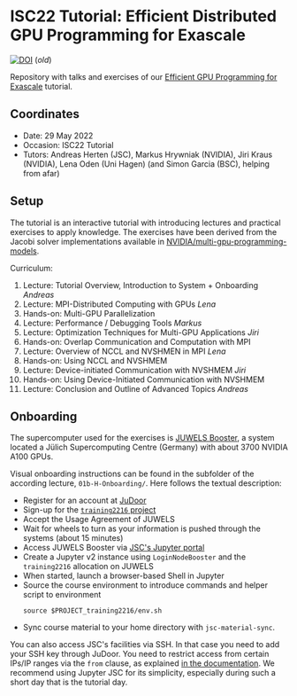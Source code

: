 # ISC22 Tutorial: Efficient Distributed GPU Programming for Exascale

[![DOI](https://zenodo.org/badge/DOI/10.5281/zenodo.5745505.svg)](https://doi.org/10.5281/zenodo.5745505) (*old*)

Repository with talks and exercises of our [Efficient GPU Programming for Exascale](https://app.swapcard.com/widget/event/isc-high-performance-2022/planning/UGxhbm5pbmdfODYxMTQ2) tutorial.

## Coordinates

* Date: 29 May 2022
* Occasion: ISC22 Tutorial
* Tutors: Andreas Herten (JSC), Markus Hrywniak (NVIDIA), Jiri Kraus (NVIDIA), Lena Oden (Uni Hagen) (and Simon Garcia (BSC), helping from afar)

## Setup

The tutorial is an interactive tutorial with introducing lectures and practical exercises to apply knowledge. The exercises have been derived from the Jacobi solver implementations available in [NVIDIA/multi-gpu-programming-models](https://github.com/NVIDIA/multi-gpu-programming-models).

Curriculum:

1. Lecture: Tutorial Overview, Introduction to System + Onboarding *Andreas*
2. Lecture: MPI-Distributed Computing with GPUs *Lena*
3. Hands-on: Multi-GPU Parallelization
4. Lecture: Performance / Debugging Tools *Markus*
5. Lecture: Optimization Techniques for Multi-GPU Applications *Jiri*
6. Hands-on: Overlap Communication and Computation with MPI
7. Lecture: Overview of NCCL and NVSHMEN in MPI *Lena*
8. Hands-on: Using NCCL and NVSHMEM
9. Lecture: Device-initiated Communication with NVSHMEM *Jiri*
10. Hands-on: Using Device-Initiated Communication with NVSHMEM
11. Lecture: Conclusion and Outline of Advanced Topics *Andreas*

## Onboarding

The supercomputer used for the exercises is [JUWELS Booster](https://apps.fz-juelich.de/jsc/hps/juwels/booster-overview.html), a system located a Jülich Supercomputing Centre (Germany) with about 3700 NVIDIA A100 GPUs.

Visual onboarding instructions can be found in the subfolder of the according lecture, `01b-H-Onboarding/`. Here follows the textual description:

* Register for an account at [JuDoor](https://judoor.fz-juelich.de/login)
* Sign-up for the [`training2216` project](https://judoor.fz-juelich.de/projects/join/training2216)
* Accept the Usage Agreement of JUWELS
* Wait for wheels to turn as your information is pushed through the systems (about 15 minutes)
* Access JUWELS Booster via [JSC's Jupyter portal](https://jupyter-jsc.fz-juelich.de/)
* Create a Jupyter v2 instance using `LoginNodeBooster` and the `training2216` allocation on JUWELS
* When started, launch a browser-based Shell in Jupyter
* Source the course environment to introduce commands and helper script to environment
  ```
  source $PROJECT_training2216/env.sh
  ```
* Sync course material to your home directory with `jsc-material-sync`.

You can also access JSC's facilities via SSH. In that case you need to add your SSH key through JuDoor. You need to restrict access from certain IPs/IP ranges via the `from` clause, as explained [in the documentation](https://apps.fz-juelich.de/jsc/hps/juwels/access.html#ssh-login). We recommend using Jupyter JSC for its simplicity, especially during such a short day that is the tutorial day.